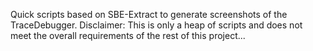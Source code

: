 Quick scripts based on SBE-Extract to generate screenshots of the TraceDebugger. Disclaimer: This is only a heap of scripts and does not meet the overall requirements of the rest of this project...